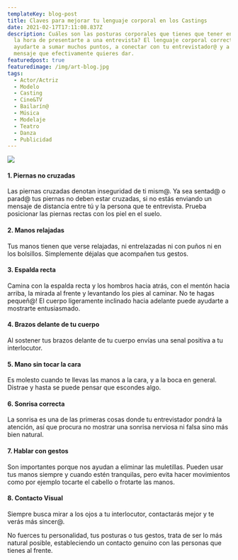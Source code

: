 ```yaml
---
templateKey: blog-post
title: Claves para mejorar tu lenguaje corporal en los Castings
date: 2021-02-17T17:11:08.837Z
description: Cuáles son las posturas corporales que tienes que tener en cuenta a
  la hora de presentarte a una entrevista? El lenguaje corporal correcto puede
  ayudarte a sumar muchos puntos, a conectar con tu entrevistador@ y a dar el
  mensaje que efectivamente quieres dar.
featuredpost: true
featuredimage: /img/art-blog.jpg
tags:
  - Actor/Actriz
  - Modelo
  - Casting
  - Cine&TV
  - Bailarín@
  - Música
  - Modelaje
  - Teatro
  - Danza
  - Publicidad
---
```

<!--StartFragment-->

![](/img/pexels-pixabay-415212.jpg)

#### 1. Piernas no cruzadas

Las piernas cruzadas denotan inseguridad de ti mism@. Ya sea sentad@ o parad@ tus piernas no deben estar cruzadas, si no estás enviando un mensaje de distancia entre tú y la persona que te entrevista. Prueba posicionar las piernas rectas con los piel en el suelo.

#### 2. Manos relajadas

Tus manos tienen que verse relajadas, ni entrelazadas ni con puños ni en los bolsillos. Simplemente déjalas que acompañen tus gestos.

#### 3. Espalda recta

Camina con la espalda recta y los hombros hacia atrás, con el mentón hacia arriba, la mirada al frente y levantando los pies al caminar. No te hagas pequeñ@! El cuerpo ligeramente inclinado hacia adelante puede ayudarte a mostrarte entusiasmado.

#### 4. Brazos delante de tu cuerpo

Al sostener tus brazos delante de tu cuerpo envías una senal positiva a tu interlocutor.

#### 5. Mano sin tocar la cara

Es molesto cuando te llevas las manos a la cara, y a la boca en general. Distrae y hasta se puede pensar que escondes algo.

#### 6. Sonrisa correcta

La sonrisa es una de las primeras cosas donde tu entrevistador pondrá la atención, así que procura no mostrar una sonrisa nerviosa ni falsa sino más bien natural.

#### 7. Hablar con gestos

Son importantes porque nos ayudan a eliminar las muletillas. Pueden usar tus manos siempre y cuando estén tranquilas, pero evita hacer movimientos como por ejemplo tocarte el cabello o frotarte las manos.

#### 8. Contacto Visual

Siempre busca mirar a los ojos a tu interlocutor, contactarás mejor y te verás más sincer@.

No fuerces tu personalidad, tus posturas o tus gestos, trata de ser lo más natural posible, estableciendo un contacto genuino con las personas que tienes al frente.

<!--EndFragment-->